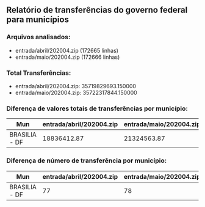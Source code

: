 ## Relatório de transferências do governo federal para municípios
### Arquivos analisados:
* entrada/abril/202004.zip (172665 linhas)
* entrada/maio/202004.zip (172666 linhas)
### Total Transferências:
* entrada/abril/202004.zip: 35719829693.150000
* entrada/maio/202004.zip: 35722317844.150000
### Diferença de valores totais de transferências por município:
| Mun | entrada/abril/202004.zip | entrada/maio/202004.zip | Diff | Percent |
| --- | --- | --- | --- | --- |
| BRASILIA - DF | 18836412.87 | 21324563.87 | 2488151.00 | 13.21 |
### Diferença de número de transferência por município:
| Mun | entrada/abril/202004.zip | entrada/maio/202004.zip | Diff | Percent |
| --- | --- | --- | --- | --- |
| BRASILIA - DF | 77 | 78 | 1 | 1 |

